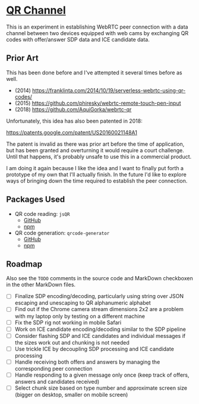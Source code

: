 # [QR Channel](https://tomashubelbauer.github.io/qr-channel/)

This is an experiment in establishing WebRTC peer connection with a data channel between two devices equipped with web cams by
exchanging QR codes with offer/answer SDP data and ICE candidate data.

## Prior Art

This has been done before and I've attempted it several times before as well.

- (2014) https://franklinta.com/2014/10/19/serverless-webrtc-using-qr-codes/
- (2015) https://github.com/phiresky/webrtc-remote-touch-pen-input
- (2018) https://github.com/AquiGorka/webrtc-qr

Unfortunately, this idea has also been patented in 2018:

https://patents.google.com/patent/US20160021148A1

The patent is invalid as there was prior art before the time of application,
but has been granted and overturning it would require a court challenge.
Until that happens, it's probably unsafe to use this in a commercial product.

I am doing it again because I like the idea and I want to finally put forth a prototype of my own that I'll actually finish.
In the future I'd like to explore ways of bringing down the time required to establish the peer connection.

## Packages Used

- QR code reading: `jsQR`
  - [GitHub](https://github.com/cozmo/jsQR)
  - [npm](https://www.npmjs.com/package/jsqr)
- QR code generation: `qrcode-generator`
  - [GitHub](https://github.com/kazuhikoarase/qrcode-generator)
  - [npm](https://www.npmjs.com/package/qrcode-generator)

## Roadmap

Also see the `TODO` comments in the source code and MarkDown checkboxen in the other MarkDown files.

- [ ] Finalize SDP encoding/decoding, particularly using string over JSON escaping and unescaping to QR alphanumeric alphabet
- [ ] Find out if the Chrome camera stream dimensions 2x2 are a problem with my laptop only by testing on a different machine
- [ ] Fix the SDP rig not working in mobile Safari
- [ ] Work on ICE candidate encoding/decoding similar to the SDP pipeline
- [ ] Consider flashing SDP and ICE candidates and individual messages if the sizes work out and chunking is not needed
- [ ] Use trickle ICE by decoupling SDP processing and ICE candidate processing
- [ ] Handle receiving both offers and answers by managing the corresponding peer connection
- [ ] Handle responding to a given message only once (keep track of offers, answers and candidates received)
- [ ] Select chunk size based on type number and approximate screen size (bigger on desktop, smaller on mobile screen)
